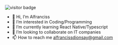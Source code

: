 <img src="https://visitor-badge.laobi.icu/badge?page_id=TheAlfran.TheAlfran.visitor-badge&left_text=MyPageVisitors" alt="visitor badge" />

- 👋 Hi, I’m Alfranciss
- 👀 I’m interested in Coding/Programming
- 🌱 I’m currently learning React Native/Typescript
- 💞️ I’m looking to collaborate on IT companies
- 📫 How to reach me alfrancissdionsay@gmail.com



<!---
TheAlfran/TheAlfran is a ✨ special ✨ repository because its `README.md` (this file) appears on your GitHub profile.
You can click the Preview link to take a look at your changes.
--->
